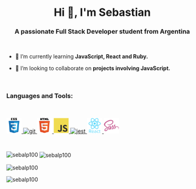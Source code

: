 <h1 align="center">Hi 👋, I'm Sebastian</h1>
<h3 align="center">A passionate Full Stack Developer student from Argentina</h3>

<br>

- 🌱 I’m currently learning **JavaScript, React and Ruby.**

- 👯 I’m looking to collaborate on **projects involving JavaScript.**

<br>

<h3 align="left">Languages and Tools:</h3>
<br>

<p align="left"> <a href="https://www.w3schools.com/css/" target="_blank" rel="noreferrer"> <img src="https://raw.githubusercontent.com/devicons/devicon/master/icons/css3/css3-original-wordmark.svg" alt="css3" width="40" height="40"/> </a> <a href="https://git-scm.com/" target="_blank" rel="noreferrer"> <img src="https://www.vectorlogo.zone/logos/git-scm/git-scm-icon.svg" alt="git" width="40" height="40"/> </a> <a href="https://www.w3.org/html/" target="_blank" rel="noreferrer"> <img src="https://raw.githubusercontent.com/devicons/devicon/master/icons/html5/html5-original-wordmark.svg" alt="html5" width="40" height="40"/> </a> <a href="https://developer.mozilla.org/en-US/docs/Web/JavaScript" target="_blank" rel="noreferrer"> <img src="https://raw.githubusercontent.com/devicons/devicon/master/icons/javascript/javascript-original.svg" alt="javascript" width="40" height="40"/> </a> <a href="https://jestjs.io" target="_blank" rel="noreferrer"> <img src="https://www.vectorlogo.zone/logos/jestjsio/jestjsio-icon.svg" alt="jest" width="40" height="40"/> </a> <a href="https://reactjs.org/" target="_blank" rel="noreferrer"> <img src="https://raw.githubusercontent.com/devicons/devicon/master/icons/react/react-original-wordmark.svg" alt="react" width="40" height="40"/> </a> <a href="https://sass-lang.com" target="_blank" rel="noreferrer"> <img src="https://raw.githubusercontent.com/devicons/devicon/master/icons/sass/sass-original.svg" alt="sass" width="40" height="40"/> </a> </p>
<br>
<p><img align="left" src="https://github-readme-stats.vercel.app/api/top-langs?username=sebalp100&show_icons=true&locale=en&layout=compact" alt="sebalp100" /></p>

<p>&nbsp;<img align="center" src="https://github-readme-stats.vercel.app/api?username=sebalp100&show_icons=true&locale=en" alt="sebalp100" /></p>

<p><img align="center" src="https://github-readme-streak-stats.herokuapp.com/?user=sebalp100&" alt="sebalp100" /></p>

<p align="left"> <img src="https://komarev.com/ghpvc/?username=sebalp100&label=Profile%20views&color=0e75b6&style=flat" alt="sebalp100" /> </p>
